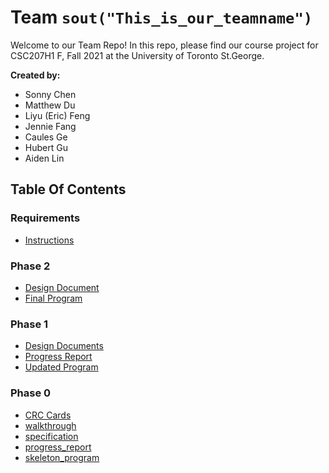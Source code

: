 # Team `sout("This_is_our_teamname")`

Welcome to our Team Repo! In this repo, please find our course project for 
CSC207H1 F, Fall 2021 at the University of Toronto St.George.

**Created by:**
* Sonny Chen
* Matthew Du
* Liyu (Eric) Feng
* Jennie Fang
* Caules Ge
* Hubert Gu
* Aiden Lin

## Table Of Contents
### Requirements
* [Instructions](External_Libraries.md)

### Phase 2
* [Design Document](https://docs.google.com/document/d/13BYwfP8t8f_B4aIfISImdfwH9vRlAT-_pxDyhCWsEWA/edit?usp=sharing)
* [Final Program](phase2/Phase_2_README.md)

### Phase 1
* [Design Documents](phase1/design_document.md)
* [Progress Report](phase1/progress_report.md)
* [Updated Program](phase1/Phase_1_README.md)

### Phase 0
* [CRC Cards](phase0/CRC_Cards/CRC_Cards_README.md)
* [walkthrough](phase0/walkthrough.md)
* [specification](phase0/specification.md)
* [progress_report](phase0/progress_report.md)
* [skeleton_program](phase0/Skeleton_README.md)
